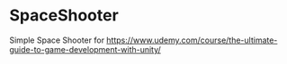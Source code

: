 # SpaceShooter
Simple Space Shooter for https://www.udemy.com/course/the-ultimate-guide-to-game-development-with-unity/
